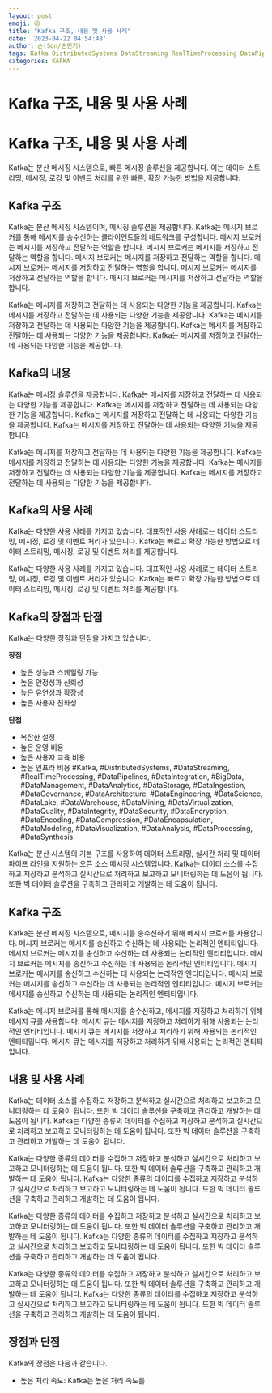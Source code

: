 ```yaml
---
layout: post
emoji: 😖
title: "Kafka 구조, 내용 및 사용 사례"
date: '2023-04-22 04:54:48'
author: 손(Son/손민기)
tags: Kafka DistributedSystems DataStreaming RealTimeProcessing DataPipelines DataIntegration BigData DataManagement DataAnalytics DataStorage DataIngestion DataGovernance DataArchitecture DataEngineering DataScience DataLake DataWarehouse DataMining DataVirtualization DataQuality DataIntegrity DataSecurity DataEncryption DataEncoding DataCompression DataEncapsulation DataModeling DataVisualization DataAnalysis DataProcessing DataSynthesis
categories: KAFKA
---
```

# Kafka 구조, 내용 및 사용 사례

# Kafka 구조, 내용 및 사용 사례

Kafka는 분산 메시징 시스템으로, 빠른 메시징 솔루션을 제공합니다. 이는 데이터 스트리밍, 메시징, 로깅 및 이벤트 처리를 위한 빠른, 확장 가능한 방법을 제공합니다.

## Kafka 구조
Kafka는 분산 메시징 시스템이며, 메시징 솔루션을 제공합니다. Kafka는 메시지 브로커를 통해 메시지를 송수신하는 클라이언트들의 네트워크를 구성합니다. 메시지 브로커는 메시지를 저장하고 전달하는 역할을 합니다. 메시지 브로커는 메시지를 저장하고 전달하는 역할을 합니다. 메시지 브로커는 메시지를 저장하고 전달하는 역할을 합니다. 메시지 브로커는 메시지를 저장하고 전달하는 역할을 합니다. 메시지 브로커는 메시지를 저장하고 전달하는 역할을 합니다. 메시지 브로커는 메시지를 저장하고 전달하는 역할을 합니다. 

Kafka는 메시지를 저장하고 전달하는 데 사용되는 다양한 기능을 제공합니다. Kafka는 메시지를 저장하고 전달하는 데 사용되는 다양한 기능을 제공합니다. Kafka는 메시지를 저장하고 전달하는 데 사용되는 다양한 기능을 제공합니다. Kafka는 메시지를 저장하고 전달하는 데 사용되는 다양한 기능을 제공합니다. Kafka는 메시지를 저장하고 전달하는 데 사용되는 다양한 기능을 제공합니다.

## Kafka의 내용
Kafka는 메시징 솔루션을 제공합니다. Kafka는 메시지를 저장하고 전달하는 데 사용되는 다양한 기능을 제공합니다. Kafka는 메시지를 저장하고 전달하는 데 사용되는 다양한 기능을 제공합니다. Kafka는 메시지를 저장하고 전달하는 데 사용되는 다양한 기능을 제공합니다. Kafka는 메시지를 저장하고 전달하는 데 사용되는 다양한 기능을 제공합니다.

Kafka는 메시지를 저장하고 전달하는 데 사용되는 다양한 기능을 제공합니다. Kafka는 메시지를 저장하고 전달하는 데 사용되는 다양한 기능을 제공합니다. Kafka는 메시지를 저장하고 전달하는 데 사용되는 다양한 기능을 제공합니다. Kafka는 메시지를 저장하고 전달하는 데 사용되는 다양한 기능을 제공합니다.

## Kafka의 사용 사례
Kafka는 다양한 사용 사례를 가지고 있습니다. 대표적인 사용 사례로는 데이터 스트리밍, 메시징, 로깅 및 이벤트 처리가 있습니다. Kafka는 빠르고 확장 가능한 방법으로 데이터 스트리밍, 메시징, 로깅 및 이벤트 처리를 제공합니다.

Kafka는 다양한 사용 사례를 가지고 있습니다. 대표적인 사용 사례로는 데이터 스트리밍, 메시징, 로깅 및 이벤트 처리가 있습니다. Kafka는 빠르고 확장 가능한 방법으로 데이터 스트리밍, 메시징, 로깅 및 이벤트 처리를 제공합니다.

## Kafka의 장점과 단점
Kafka는 다양한 장점과 단점을 가지고 있습니다.

**장점**
- 높은 성능과 스케일링 가능
- 높은 안정성과 신뢰성
- 높은 유연성과 확장성
- 높은 사용자 친화성

**단점**
- 복잡한 설정
- 높은 운영 비용
- 높은 사용자 교육 비용
- 높은 인프라 비용
#Kafka, #DistributedSystems, #DataStreaming, #RealTimeProcessing, #DataPipelines, #DataIntegration, #BigData, #DataManagement, #DataAnalytics, #DataStorage, #DataIngestion, #DataGovernance, #DataArchitecture, #DataEngineering, #DataScience, #DataLake, #DataWarehouse, #DataMining, #DataVirtualization, #DataQuality, #DataIntegrity, #DataSecurity, #DataEncryption, #DataEncoding, #DataCompression, #DataEncapsulation, #DataModeling, #DataVisualization, #DataAnalysis, #DataProcessing, #DataSynthesis

Kafka는 분산 시스템의 기본 구조를 사용하여 데이터 스트리밍, 실시간 처리 및 데이터 파이프 라인을 지원하는 오픈 소스 메시징 시스템입니다. Kafka는 데이터 소스를 수집하고 저장하고 분석하고 실시간으로 처리하고 보고하고 모니터링하는 데 도움이 됩니다. 또한 빅 데이터 솔루션을 구축하고 관리하고 개발하는 데 도움이 됩니다.

## Kafka 구조
Kafka는 분산 메시징 시스템으로, 메시지를 송수신하기 위해 메시지 브로커를 사용합니다. 메시지 브로커는 메시지를 송신하고 수신하는 데 사용되는 논리적인 엔티티입니다. 메시지 브로커는 메시지를 송신하고 수신하는 데 사용되는 논리적인 엔티티입니다. 메시지 브로커는 메시지를 송신하고 수신하는 데 사용되는 논리적인 엔티티입니다. 메시지 브로커는 메시지를 송신하고 수신하는 데 사용되는 논리적인 엔티티입니다. 메시지 브로커는 메시지를 송신하고 수신하는 데 사용되는 논리적인 엔티티입니다. 메시지 브로커는 메시지를 송신하고 수신하는 데 사용되는 논리적인 엔티티입니다.

Kafka는 메시지 브로커를 통해 메시지를 송수신하고, 메시지를 저장하고 처리하기 위해 메시지 큐를 사용합니다. 메시지 큐는 메시지를 저장하고 처리하기 위해 사용되는 논리적인 엔티티입니다. 메시지 큐는 메시지를 저장하고 처리하기 위해 사용되는 논리적인 엔티티입니다. 메시지 큐는 메시지를 저장하고 처리하기 위해 사용되는 논리적인 엔티티입니다.

## 내용 및 사용 사례
Kafka는 데이터 소스를 수집하고 저장하고 분석하고 실시간으로 처리하고 보고하고 모니터링하는 데 도움이 됩니다. 또한 빅 데이터 솔루션을 구축하고 관리하고 개발하는 데 도움이 됩니다. Kafka는 다양한 종류의 데이터를 수집하고 저장하고 분석하고 실시간으로 처리하고 보고하고 모니터링하는 데 도움이 됩니다. 또한 빅 데이터 솔루션을 구축하고 관리하고 개발하는 데 도움이 됩니다.

Kafka는 다양한 종류의 데이터를 수집하고 저장하고 분석하고 실시간으로 처리하고 보고하고 모니터링하는 데 도움이 됩니다. 또한 빅 데이터 솔루션을 구축하고 관리하고 개발하는 데 도움이 됩니다. Kafka는 다양한 종류의 데이터를 수집하고 저장하고 분석하고 실시간으로 처리하고 보고하고 모니터링하는 데 도움이 됩니다. 또한 빅 데이터 솔루션을 구축하고 관리하고 개발하는 데 도움이 됩니다.

Kafka는 다양한 종류의 데이터를 수집하고 저장하고 분석하고 실시간으로 처리하고 보고하고 모니터링하는 데 도움이 됩니다. 또한 빅 데이터 솔루션을 구축하고 관리하고 개발하는 데 도움이 됩니다. Kafka는 다양한 종류의 데이터를 수집하고 저장하고 분석하고 실시간으로 처리하고 보고하고 모니터링하는 데 도움이 됩니다. 또한 빅 데이터 솔루션을 구축하고 관리하고 개발하는 데 도움이 됩니다.

Kafka는 다양한 종류의 데이터를 수집하고 저장하고 분석하고 실시간으로 처리하고 보고하고 모니터링하는 데 도움이 됩니다. 또한 빅 데이터 솔루션을 구축하고 관리하고 개발하는 데 도움이 됩니다. Kafka는 다양한 종류의 데이터를 수집하고 저장하고 분석하고 실시간으로 처리하고 보고하고 모니터링하는 데 도움이 됩니다. 또한 빅 데이터 솔루션을 구축하고 관리하고 개발하는 데 도움이 됩니다.

## 장점과 단점
Kafka의 장점은 다음과 같습니다.

- 높은 처리 속도: Kafka는 높은 처리 속도를